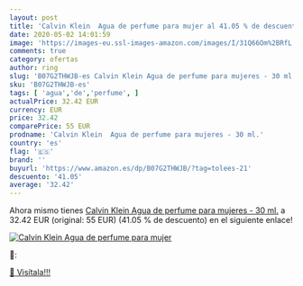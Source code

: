 ```yaml
---
layout: post
title: 'Calvin Klein  Agua de perfume para mujer al 41.05 % de descuento'
date: 2020-05-02 14:01:59
image: 'https://images-eu.ssl-images-amazon.com/images/I/31Q66Om%2BRfL._SL200_.jpg'
comments: true
category: ofertas
author: ring
slug: 'B07G2THWJB-es Calvin Klein Agua de perfume para mujeres - 30 ml.'
sku: 'B07G2THWJB-es'
tags: [ 'agua','de','perfume', ]
actualPrice: 32.42 EUR
currency: EUR
price: 32.42
comparePrice: 55 EUR
prodname: 'Calvin Klein  Agua de perfume para mujeres - 30 ml.'
country: 'es'
flag: '🇪🇸'
brand: ''
buyurl: 'https://www.amazon.es/dp/B07G2THWJB/?tag=tolees-21'
descuento: '41.05'
average: '32.42'
---
```


Ahora mismo tienes [Calvin Klein  Agua de perfume para mujeres - 30 ml.](https://www.amazon.es/dp/B07G2THWJB/?tag=tolees-21) a 32.42 EUR (original: 55 EUR) (41.05 %  de descuento) en el siguiente enlace!

[![Calvin Klein  Agua de perfume para mujer](https://images-eu.ssl-images-amazon.com/images/I/31Q66Om%2BRfL._SL200_.jpg)](https://www.amazon.es/dp/B07G2THWJB/?tag=tolees-21)

🔎:


[🛒 Visítala!!!](https://www.amazon.es/dp/B07G2THWJB/?tag=tolees-21)
